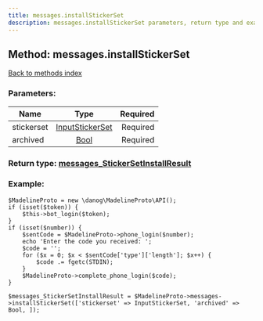 ```yaml
---
title: messages.installStickerSet
description: messages.installStickerSet parameters, return type and example
---
```

## Method: messages.installStickerSet  
[Back to methods index](index.md)


### Parameters:

| Name     |    Type       | Required |
|----------|:-------------:|---------:|
|stickerset|[InputStickerSet](../types/InputStickerSet.md) | Required|
|archived|[Bool](../types/Bool.md) | Required|


### Return type: [messages\_StickerSetInstallResult](../types/messages_StickerSetInstallResult.md)

### Example:


```
$MadelineProto = new \danog\MadelineProto\API();
if (isset($token)) {
    $this->bot_login($token);
}
if (isset($number)) {
    $sentCode = $MadelineProto->phone_login($number);
    echo 'Enter the code you received: ';
    $code = '';
    for ($x = 0; $x < $sentCode['type']['length']; $x++) {
        $code .= fgetc(STDIN);
    }
    $MadelineProto->complete_phone_login($code);
}

$messages_StickerSetInstallResult = $MadelineProto->messages->installStickerSet(['stickerset' => InputStickerSet, 'archived' => Bool, ]);
```
